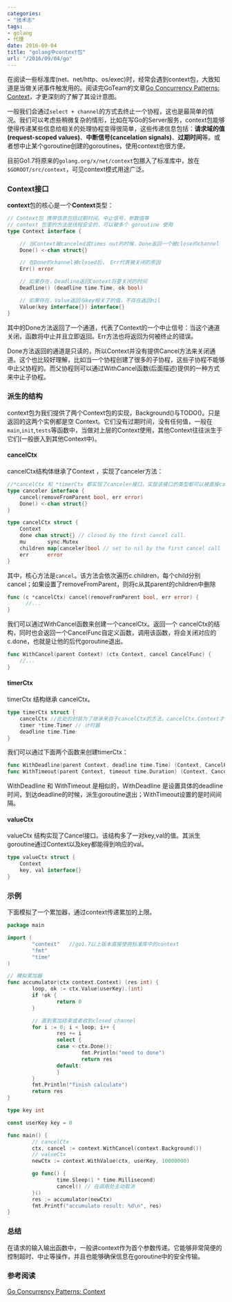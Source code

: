 ```yaml
---
categories:
- "技术志"
tags:
- golang
- 代理
date: 2016-09-04
title: "golang中context包"
url: "/2016/09/04/go"
---
```


在阅读一些标准库(net、net/http、os/exec)时，经常会遇到context包，大致知道是当做关闭事件触发用的。阅读完GoTeam的文章[Go Concurrency Patterns: Context](https://blog.golang.org/context)，才更深刻的了解了其设计意图。

<!--more-->

一般我们会通过`select + channel`的方式去终止一个协程，这也是最简单的情况。我们可以考虑些稍微复杂的情形，比如在写Go的Server服务，context包能够使得传递某些信息给相关的处理协程变得很简单，这些传递信息包括：**请求域的值(request-scoped values)**、**中断信号(cancelation signals)**、**过期时间**等。或者想中止某个goroutine创建的goroutines，使用context也很方便。

目前Go1.7将原来的`golang.org/x/net/context`包挪入了标准库中，放在`$GOROOT/src/context`，可见context模式用途广泛。
### Context接口

**context**包的核心是一个**Context**类型：

~~~go
// Context包 携带信息包括过期时间、中止信号，参数值等
// context 包里的方法是线程安全的，可以被多个 goroutine 使用
type Context interface {

    // 当Context被canceled或times out的时候，Done返回一个被close的channel 
    Done() <-chan struct{}

    // 在Done的channel被closed后， Err代表被关闭的原因   
    Err() error

    // 如果存在，Deadline返回Context将要关闭的时间 
    Deadline() (deadline time.Time, ok bool)

    // 如果存在，Value返回与key相关了的值，不存在返回nil  
    Value(key interface{}) interface{}
}
~~~

其中的Done方法返回了一个通道，代表了Context的一个中止信号：当这个通道关闭，函数将中止并且立即返回。Err方法也将返回为何被终止的错误。

Done方法返回的通道是只读的，所以Context并没有提供Cancel方法来关闭通道。这个也比较好理解，比如当一个协程创建了很多的子协程，这些子协程不能够中止父协程的。而父协程则可以通过WithCancel函数(后面描述)提供的一种方式来中止子协程。


### 派生的结构

context包为我们提供了两个Context包的实现，Background()与TODO()。只是返回的这两个实例都是空 Context。它们没有过期时间，没有任何值，一般在`main`,`init`,`tests`等函数中，当做对上层的Context使用，其他Context往往派生于它们(一般嵌入到其他Context中)。

#### cancelCtx

cancelCtx结构体继承了Context ，实现了canceler方法：

~~~go
//*cancelCtx 和 *timerCtx 都实现了canceler接口，实现该接口的类型都可以被直接canceled
type canceler interface {
    cancel(removeFromParent bool, err error)
    Done() <-chan struct{}
}        

type cancelCtx struct {
    Context
    done chan struct{} // closed by the first cancel call.
    mu       sync.Mutex
    children map[canceler]bool // set to nil by the first cancel call
    err      error             
}

~~~

其中，核心方法是`cancel`。该方法会依次遍历c.children，每个child分别cancel；如果设置了removeFromParent，则将c从其parent的children中删除

~~~go
func (c *cancelCtx) cancel(removeFromParent bool, err error) {
      //...
}
~~~

我们可以通过WithCancel函数来创建一个cancelCtx。返回一个 cancelCtx的结构，同时也会返回一个CancelFunc自定义函数，调用该函数，将会关闭对应的c.done，也就是让他的后代goroutine退出。

~~~go
func WithCancel(parent Context) (ctx Context, cancel CancelFunc) {
    //...
}
~~~

#### timerCtx 

timerCtx 结构继承 cancelCtx。

~~~go
type timerCtx struct {
    cancelCtx //此处的封装为了继承来自于cancelCtx的方法，cancelCtx.Context才是父亲节点的指针
    timer *time.Timer // 计时器
    deadline time.Time
}
~~~

我们可以通过下面两个函数来创建timerCtx：

~~~go
func WithDeadline(parent Context, deadline time.Time) (Context, CancelFunc)
func WithTimeout(parent Context, timeout time.Duration) (Context, CancelFunc)
~~~

WithDeadline 和 WithTimeout 是相似的，WithDeadline 是设置具体的deadline时间，到达deadline的时候，派生goroutine退出；WithTimeout设置的是时间间隔。


#### valueCtx 

valueCtx 结构实现了Cancel接口。该结构多了一对key,val的值。其派生goroutine通过Context以及key都能得到响应的val。

~~~go
type valueCtx struct {
    Context
    key, val interface{}
}
~~~

### 示例

下面模拟了一个累加器，通过context传递累加的上限。

~~~go
package main

import (
        "context"   //go1.7以上版本直接使用标准库中的context
        "fmt"
        "time"
)

// 模拟累加器
func accumulator(ctx context.Context) (res int) {
        loop, ok := ctx.Value(userKey).(int)
        if !ok {
                return 0
        }

        // 直到累加结束或者收到closed channel
        for i := 0; i < loop; i++ {
                res += i
                select {
                case <-ctx.Done():
                        fmt.Println("need to done")
                        return res
                default:
                }
        }
        fmt.Println("finish calculate")
        return res
}

type key int

const userKey key = 0

func main() {
        // cancelCtx
        ctx, cancel := context.WithCancel(context.Background())
        // valueCtx
        newCtx := context.WithValue(ctx, userKey, 10000000)

        go func() {
                time.Sleep(1 * time.Millisecond)
                cancel() // 在调用处主动取消
        }()
        res := accumulator(newCtx)
        fmt.Printf("accumulato result: %d\n", res)
}
~~~

### 总结

在请求的输入输出函数中，一般讲context作为首个参数传递。它能够非常简便的控制超时、中止等操作，并且也能够确保信息在goroutine中的安全传输。

### 参考阅读

[Go Concurrency Patterns: Context](https://blog.golang.org/context)









